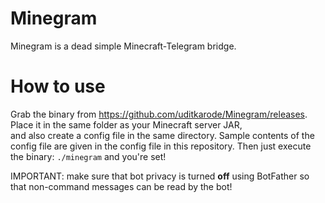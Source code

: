 # Minegram
Minegram is a dead simple Minecraft-Telegram bridge.
  
# How to use
Grab the binary from https://github.com/uditkarode/Minegram/releases. Place it in the same folder as your Minecraft server JAR,  
and also create a config file in the same directory. Sample contents of the config file are given in the config file in this repository.
Then just execute the binary: `./minegram` and you're set!
  
IMPORTANT: make sure that bot privacy is turned **off** using BotFather so that non-command messages can be read by the bot!
